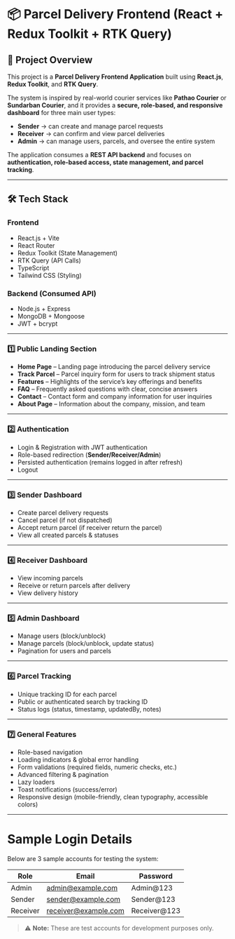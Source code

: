 # 📦 Parcel Delivery Frontend (React + Redux Toolkit + RTK Query)

## 📖 Project Overview

This project is a **Parcel Delivery Frontend Application** built using **React.js**, **Redux Toolkit**, and **RTK Query**.  

The system is inspired by real-world courier services like **Pathao Courier** or **Sundarban Courier**, and it provides a **secure, role-based, and responsive dashboard** for three main user types:  

- **Sender** → can create and manage parcel requests  
- **Receiver** → can confirm and view parcel deliveries  
- **Admin** → can manage users, parcels, and oversee the entire system  

The application consumes a **REST API backend** and focuses on **authentication, role-based access, state management, and parcel tracking**.  

---

## 🛠 Tech Stack

### Frontend
- React.js + Vite  
- React Router  
- Redux Toolkit (State Management)  
- RTK Query (API Calls)  
- TypeScript  
- Tailwind CSS (Styling)  

### Backend (Consumed API)
- Node.js + Express  
- MongoDB + Mongoose  
- JWT + bcrypt  

---

### 1️⃣ Public Landing Section
- **Home Page** – Landing page introducing the parcel delivery service  
- **Track Parcel** – Parcel inquiry form for users to track shipment status
- **Features** –  Highlights of the service’s key offerings and benefits
- **FAQ** – Frequently asked questions with clear, concise answers
- **Contact** – Contact form and company information for user inquiries
- **About Page** – Information about the company, mission, and team

---

### 2️⃣ Authentication
- Login & Registration with JWT authentication  
- Role-based redirection (**Sender/Receiver/Admin**)  
- Persisted authentication (remains logged in after refresh)  
- Logout  

---

### 3️⃣ Sender Dashboard
- Create parcel delivery requests  
- Cancel parcel (if not dispatched)  
- Accept return parcel (if receiver return the parcel)  
- View all created parcels & statuses  

---

### 4️⃣ Receiver Dashboard
- View incoming parcels  
- Receive or return parcels after delivery 
- View delivery history  

---

### 5️⃣ Admin Dashboard
- Manage users (block/unblock)  
- Manage parcels (block/unblock, update status)
- Pagination for users and parcels

---

### 6️⃣ Parcel Tracking
- Unique tracking ID for each parcel  
- Public or authenticated search by tracking ID  
- Status logs (status, timestamp, updatedBy, notes)  

---

### 7️⃣ General Features
- Role-based navigation  
- Loading indicators & global error handling  
- Form validations (required fields, numeric checks, etc.)  
- Advanced filtering & pagination
- Lazy loaders
- Toast notifications (success/error)  
- Responsive design (mobile-friendly, clean typography, accessible colors)  

---

# Sample Login Details

Below are 3 sample accounts for testing the system:

| Role     | Email                  | Password       |
|----------|-----------------------|----------------|
| Admin    | admin@example.com      | Admin@123      |
| Sender   | sender@example.com     | Sender@123     |
| Receiver | receiver@example.com   | Receiver@123   |

> ⚠️ **Note:** These are test accounts for development purposes only. 

